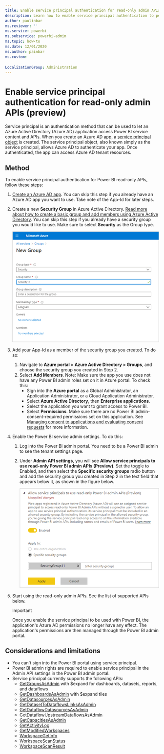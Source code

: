 ```yaml
---
title: Enable service principal authentication for read-only admin APIs (preview)
description: Learn how to enable service principal authentication to permit use of read-only admin APIs.
author: paulinbar
ms.reviewer: ''
ms.service: powerbi
ms.subservice: powerbi-admin
ms.topic: how-to
ms.date: 12/01/2020
ms.author: painbar
ms.custom:

LocalizationGroup: Administration
---
```


# Enable service principal authentication for read-only admin APIs (preview)

Service principal is an authentication method that can be used to let an Azure Active Directory (Azure AD) application access Power BI service content and APIs.
When you create an Azure AD app, a [service principal object](/azure/active-directory/develop/app-objects-and-service-principals#service-principal-object) is created. The service principal object, also known simply as the service principal, allows Azure AD to authenticate your app. Once authenticated, the app can access Azure AD tenant resources.

## Method

To enable service principal authentication for Power BI read-only APIs, follow these steps:

1. [Create an Azure AD app](/azure/active-directory/develop/howto-create-service-principal-portal). You can skip this step if you already have an Azure AD app you want to use. Take note of the App-Id for later steps. 
2. Create a new **Security Group** in Azure Active Directory. [Read more about how to create a basic group and add members using Azure Active Directory](/azure/active-directory/fundamentals/active-directory-groups-create-azure-portal). You can skip this step if you already have a security group you would like to use.
    Make sure to select **Security** as the Group type.

    ![Screenshot of new group creation dialog in Azure portal.](media/read-only-apis-service-principal-auth/azure-portal-new-group-dialog.png)

3. Add your App-Id as a member of the security group you created. To do so:
    1. Navigate to **Azure portal > Azure Active Directory > Groups**, and choose the security group you created in Step 2.
    1. Select **Add Members**.
    Note: Make sure the app you use does not have any Power BI admin roles set on it in Azure portal. To check this: 
       * Sign into the **Azure portal** as a Global Administrator, an Application Administrator, or a Cloud Application Administrator. 
        * Select **Azure Active Directory**, then **Enterprise applications**. 
        * Select the application you want to grant access to Power BI. 
        * Select **Permissions**. Make sure there are no Power BI admin-consent-required permissions set on this application. See [Managing consent to applications and evaluating consent requests](/azure/active-directory/manage-apps/manage-consent-requests) for more information. 
4. Enable the Power BI service admin settings. To do this:
    1. Log into the Power BI admin portal. You need to be a Power BI admin to see the tenant settings page.
    1. Under **Admin API settings**, you will see **Allow service principals to use read-only Power BI admin APIs (Preview)**. Set the toggle to Enabled, and then select the **Specific security groups** radio button and add the security group you created in Step 2 in the text field that appears below it, as shown in the figure below.

        ![Screenshot of allow service principals tenant setting.](media/read-only-apis-service-principal-auth/allow-service-principals-tenant-setting.png)

 5. Start using the read-only admin APIs. See the list of supported APIs below.

    >[!IMPORTANT]
    >Once you enable the service principal to be used with Power BI, the application's Azure AD permissions no longer have any effect. The application's permissions are then managed through the Power BI admin portal.

## Considerations and limitations
* You can't sign into the Power BI portal using service principal.
* Power BI admin rights are required to enable service principal in the Admin API settings in the Power BI admin portal.
* Service principal currently supports the following APIs:
    * [GetGroupsAsAdmin](/rest/api/power-bi/admin/groups_getgroupsasadmin) with $expand for dashboards, datasets, reports, and dataflows 
    * [GetDashboardsAsAdmin](/rest/api/power-bi/admin/dashboards_getdashboardsasadmin) with $expand tiles
    * [GetDatasourcesAsAdmin](/rest/api/power-bi/admin/datasets_getdatasourcesasadmin) 
    * [GetDatasetToDataflowsLinksAsAdmin](/rest/api/power-bi/admin/datasets_getdatasettodataflowslinksingroupasadmin)
    * [GetDataflowDatasourcesAsAdmin](/rest/api/power-bi/admin/dataflows_getdataflowdatasourcesasadmin) 
    * [GetDataflowUpstreamDataflowsAsAdmin](/rest/api/power-bi/admin/dataflows_getupstreamdataflowsingroupasadmin) 
    * [GetCapacitiesAsAdmin](/rest/api/power-bi/admin/getcapacitiesasadmin)
    * [GetActivityLog](/rest/api/power-bi/admin/getactivityevents)
    * [GetModifiedWorkspaces](/rest/api/power-bi/admin/workspaceinfo_getmodifiedworkspaces)
    * [WorkspaceGetInfo](/rest/api/power-bi/admin/workspaceinfo_postworkspaceinfo)
    * [WorkspaceScanStatus](/rest/api/power-bi/admin/workspaceinfo_getscanstatus)
    * [WorkspaceScanResult](/rest/api/power-bi/admin/workspaceinfo_getscanresult)